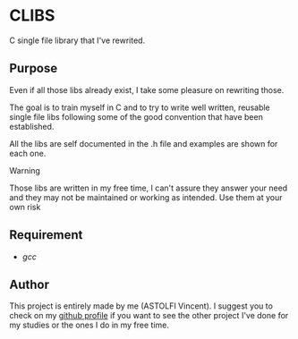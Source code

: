 # CLIBS

C single file library that I've rewrited.

## Purpose

Even if all those libs already exist, I take some pleasure on rewriting those. 

The goal is to train myself in C and to try to write well written, reusable single file libs following some of the good convention that have been established.

All the libs are self documented in the .h file and examples are shown for each one.

> [!WARNING]
> Those libs are written in my free time, I can't assure they answer your need and they may not be maintained or working as intended.
> Use them at your own risk

## Requirement 

- *gcc*

## Author 

This project is entirely made by me (ASTOLFI Vincent). I suggest you to check on my [github profile](https://www.github.com/viastolfi) if you want to see the other project I've done for my studies or the ones I do in my free time.
